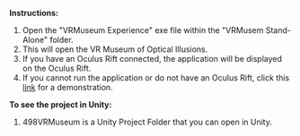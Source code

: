 **Instructions:**  
1. Open the "VRMuseum Experience" exe file within the "VRMusem Stand-Alone" folder.  
2. This will open the VR Museum of Optical Illusions.  
3. If you have an Oculus Rift connected, the application will be displayed on the Oculus Rift.  
4. If you cannot run the application or do not have an Oculus Rift, click this [link](https://youtu.be/jIAn0w01fxI) for a demonstration.

**To see the project in Unity:**  
1. 498VRMuseum is a Unity Project Folder that you can open in Unity.  
